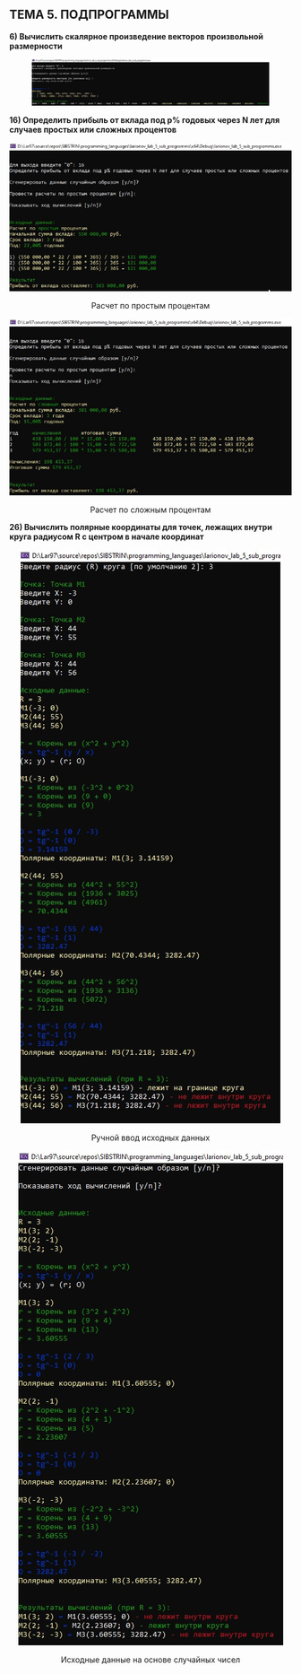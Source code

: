 

## ТЕМА 5. ПОДПРОГРАММЫ

**6)	Вычислить скалярное произведение векторов произвольной размерности**
<figure>
   <p align="center">
      <img src="https://github.com/dr-number/larionov_lab_5_sub_programms/blob/master/screens/6-1.jpg">
   </p>
</figure>

**16) Определить прибыль от вклада под p% годовых через N лет  для случаев простых или сложных процентов**


<p align="center">
   <img src="https://github.com/dr-number/larionov_lab_5_sub_programms/blob/master/screens/16-1.jpg">
   <p align="center">Расчет по простым процентам</p>
</p>

<p align="center">
   <img src="https://github.com/dr-number/larionov_lab_5_sub_programms/blob/master/screens/16-2.jpg">
   <p align="center">Расчет по сложным процентам</p>
</p>

**26) Вычислить полярные координаты для точек, лежащих внутри круга радиусом R с центром в начале координат**

<p align="center">
   <img src="https://github.com/dr-number/larionov_lab_5_sub_programms/blob/master/screens/26-1.jpg">
   <p align="center">Ручной ввод исходных данных</p>
</p>

<p align="center">
   <img src="https://github.com/dr-number/larionov_lab_5_sub_programms/blob/master/screens/26-2.jpg">
   <p align="center">Исходные данные на основе случайных чисел</p>
</p>
